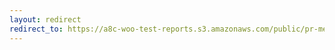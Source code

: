 ```yaml
---
layout: redirect
redirect_to: https://a8c-woo-test-reports.s3.amazonaws.com/public/pr-merge/44184/api/index.html
---
```

